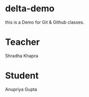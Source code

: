 # delta-demo
this is a Demo for Git  &amp; Github classes.

# Teacher
Shradha Khapra

# Student 
Anupriya Gupta  
